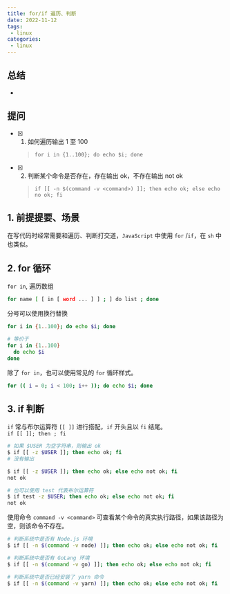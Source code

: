 ```yaml
---
title: for/if 遍历、判断
date: 2022-11-12
tags:
 - linux
categories: 
 - linux
---
```



## 总结
-  





## 提问
- [x] 1. 如何遍历输出 1 至 100
    >  `for i in {1..100}; do echo $i; done`
- [x] 2. 判断某个命令是否存在，存在输出 ok，不存在输出 not ok
    > `if [[ -n $(command -v <command>) ]]; then echo ok; else echo no ok; fi`






## 1. 前提提要、场景
在写代码时经常需要和遍历、判断打交道，`JavaScript` 中使用 `for` /`if`，在 `sh` 中也类似。



## 2. for 循环 
`for in`, 遍历数组
```bash
for name [ [ in [ word ... ] ] ; ] do list ; done
```
分号可以使用换行替换
```bash
for i in {1..100}; do echo $i; done

# 等价于
for i in {1..100}
  do echo $i
done
```

除了 `for in`，也可以使用常见的 `for` 循环样式。
```bash
for (( i = 0; i < 100; i++ )); do echo $i; done
```


## 3. if 判断

`if` 常与布尔运算符 `[[ ]]` 进行搭配，`if` 开头且以 `fi` 结尾。     
`if [[ ]]; then ; fi`
```bash
# 如果 $USER 为空字符串，则输出 ok
$ if [[ -z $USER ]]; then echo ok; fi
# 没有输出

$ if [[ -z $USER ]]; then echo ok; else echo not ok; fi
not ok

# 也可以使用 test 代表布尔运算符
$ if test -z $USER; then echo ok; else echo not ok; fi
not ok
```

使用命令 `command -v <command>` 可查看某个命令的真实执行路径，如果该路径为空，则该命令不存在。
```bash
# 判断系统中是否有 Node.js 环境
$ if [[ -n $(command -v node) ]]; then echo ok; else echo not ok; fi

# 判断系统中是否有 GoLang 环境
$ if [[ -n $(command -v go) ]]; then echo ok; else echo not ok; fi

# 判断系统中是否已经安装了 yarn 命令
$ if [[ -n $(command -v yarn) ]]; then echo ok; else echo not ok; fi
```



